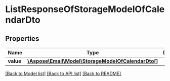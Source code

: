 # ListResponseOfStorageModelOfCalendarDto


## Properties
Name | Type | Description | Notes
---- | ---- | ----------- | -----
**value** | [**\Aspose\Email\Model\StorageModelOfCalendarDto[]**](StorageModelOfCalendarDto.md) |  | [optional] 




[[Back to Model list]](README.md#documentation-for-models) [[Back to API list]](README.md#documentation-for-api-endpoints) [[Back to README]](README.md)

